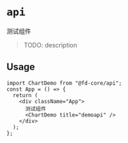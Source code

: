 # `api`

测试组件

> TODO: description

## Usage

```tsx
import ChartDemo from "@fd-core/api";
const App = () => {
  return (
    <div className="App">
      测试组件
      <ChartDemo title="demoapi" />
    </div>
  );
};
```
